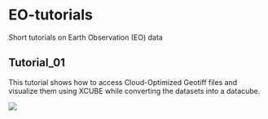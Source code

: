 # EO-tutorials
Short tutorials on Earth Observation (EO) data

## Tutorial_01
This tutorial shows how to access Cloud-Optimized Geotiff files and visualize them using XCUBE while converting the datasets into a datacube.

![](https://github.com/shnmrt/EO-tutorials/blobl/main/gifs/Tutorial_01.gif)